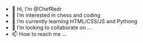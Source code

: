 - 👋 Hi, I’m @ChefRedr
- 👀 I’m interested in chess and coding
- 🌱 I’m currently learning HTML/CSS/JS and Pythong
- 💞️ I’m looking to collaborate on ...
- 📫 How to reach me ...

<!---
ChefRedr/ChefRedr is a ✨ special ✨ repository because its `README.md` (this file) appears on your GitHub profile.
You can click the Preview link to take a look at your changes.
--->
